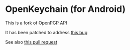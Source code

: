 # OpenKeychain (for Android)

This is a fork of [OpenPGP API](http://github.com/open-keychain/open-keychain)

It has been patched to address [this bug](https://github.com/open-keychain/open-keychain/issues/1504)

See also [this pull request](https://github.com/open-keychain/openpgp-api/pull/3)
